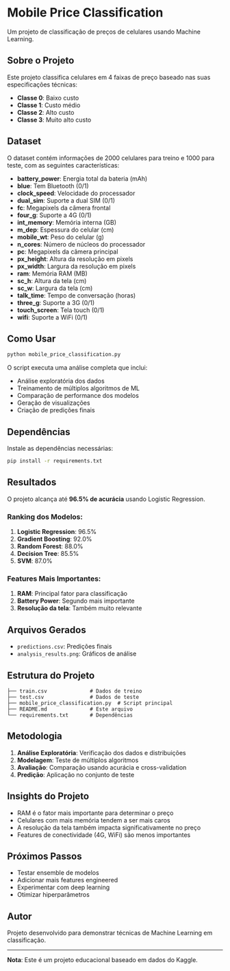 # Mobile Price Classification

Um projeto de classificação de preços de celulares usando Machine Learning.

## Sobre o Projeto

Este projeto classifica celulares em 4 faixas de preço baseado nas suas especificações técnicas:
- **Classe 0**: Baixo custo
- **Classe 1**: Custo médio  
- **Classe 2**: Alto custo
- **Classe 3**: Muito alto custo

## Dataset

O dataset contém informações de 2000 celulares para treino e 1000 para teste, com as seguintes características:
- **battery_power**: Energia total da bateria (mAh)
- **blue**: Tem Bluetooth (0/1)
- **clock_speed**: Velocidade do processador
- **dual_sim**: Suporte a dual SIM (0/1)
- **fc**: Megapixels da câmera frontal
- **four_g**: Suporte a 4G (0/1)
- **int_memory**: Memória interna (GB)
- **m_dep**: Espessura do celular (cm)
- **mobile_wt**: Peso do celular (g)
- **n_cores**: Número de núcleos do processador
- **pc**: Megapixels da câmera principal
- **px_height**: Altura da resolução em pixels
- **px_width**: Largura da resolução em pixels
- **ram**: Memória RAM (MB)
- **sc_h**: Altura da tela (cm)
- **sc_w**: Largura da tela (cm)
- **talk_time**: Tempo de conversação (horas)
- **three_g**: Suporte a 3G (0/1)
- **touch_screen**: Tela touch (0/1)
- **wifi**: Suporte a WiFi (0/1)

## Como Usar

```bash
python mobile_price_classification.py
```

O script executa uma análise completa que inclui:
- Análise exploratória dos dados
- Treinamento de múltiplos algoritmos de ML
- Comparação de performance dos modelos
- Geração de visualizações
- Criação de predições finais

## Dependências

Instale as dependências necessárias:

```bash
pip install -r requirements.txt
```

## Resultados

O projeto alcança até **96.5% de acurácia** usando Logistic Regression.

### Ranking dos Modelos:
1. **Logistic Regression**: 96.5%
2. **Gradient Boosting**: 92.0%
3. **Random Forest**: 88.0%
4. **Decision Tree**: 85.5%
5. **SVM**: 87.0%

### Features Mais Importantes:
1. **RAM**: Principal fator para classificação
2. **Battery Power**: Segundo mais importante
3. **Resolução da tela**: Também muito relevante

## Arquivos Gerados

- `predictions.csv`: Predições finais
- `analysis_results.png`: Gráficos de análise

## Estrutura do Projeto

```
├── train.csv              # Dados de treino
├── test.csv               # Dados de teste
├── mobile_price_classification.py  # Script principal
├── README.md              # Este arquivo
└── requirements.txt       # Dependências
```

## Metodologia

1. **Análise Exploratória**: Verificação dos dados e distribuições
2. **Modelagem**: Teste de múltiplos algoritmos
3. **Avaliação**: Comparação usando acurácia e cross-validation
4. **Predição**: Aplicação no conjunto de teste

## Insights do Projeto

- RAM é o fator mais importante para determinar o preço
- Celulares com mais memória tendem a ser mais caros
- A resolução da tela também impacta significativamente no preço
- Features de conectividade (4G, WiFi) são menos importantes

## Próximos Passos

- Testar ensemble de modelos
- Adicionar mais features engineered
- Experimentar com deep learning
- Otimizar hiperparâmetros

## Autor

Projeto desenvolvido para demonstrar técnicas de Machine Learning em classificação.

---

**Nota**: Este é um projeto educacional baseado em dados do Kaggle. 